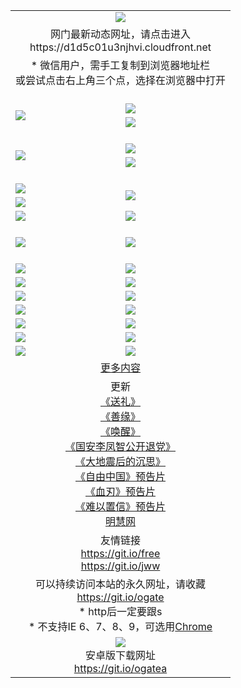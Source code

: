 ﻿<table>
  <tr></tr>
  <tr><td colspan=2 align=center><img src="https://cloud.githubusercontent.com/assets/11880933/13434984/f430fae2-e012-11e5-814f-c2df1e82b247.jpg" /></td></tr>
  <tr><td colspan=2 align=center>网门最新动态网址，请点击进入
<br>https://d1d5c01u3njhvi.cloudfront.net
    </td>
  </tr>
  <tr>
    <td colspan=2 align=center>* 微信用户，需手工复制到浏览器地址栏<br>或尝试点击右上角三个点，选择在浏览器中打开
    <!--br>* IE6打开动态网址须在选项中勾选TLS 1.0--></td>
  </tr>
  <tr height="20">
  <tr>
    <td rowspan=2><a href="https://d1d5c01u3njhvi.cloudfront.net/ogUP.aspx?name=11DKC.mp4&list=11DKC" target="_blank"><img src="https://d1d5c01u3njhvi.cloudfront.net/Up/11DKC1.jpg" /></a></td> 
    <td><div><a href="https://d1d5c01u3njhvi.cloudfront.net/ogUP.aspx?name=LRWS.mp4&list=LRWS" target="_blank"><img src="https://d1d5c01u3njhvi.cloudfront.net/Up/LRWS.jpg" /></a></td>
   </tr>
  <tr>
    <td><a href="https://d1d5c01u3njhvi.cloudfront.net/ogNiceVedio.aspx" target="_blank"><img src="https://d1d5c01u3njhvi.cloudfront.net/Up/11TGKDY.jpg" /></a></td>
  </tr>
  <tr height="20">
  <tr>
    <td rowspan=2><a href="https://d1d5c01u3njhvi.cloudfront.net/ogUP.aspx?name=4EE/DJ.mp4&list=4EEDJ" target="_blank"><img src="https://d1d5c01u3njhvi.cloudfront.net/Up/4EE/DJ140.jpg"/></a></td>
    <td><a href="https://d1d5c01u3njhvi.cloudfront.net/ogUP.aspx?name=4EE/ZG.mp4&list=4EEZG" target="_blank"><img src="https://d1d5c01u3njhvi.cloudfront.net/Up/4EE/ZG0.jpg"/></a></td>
    <!--td><a href="https://d1d5c01u3njhvi.cloudfront.net/ogUP.aspx?name=4EE/QQ.mp4&list=4EEQQ" target="_blank"><img src="https://d1d5c01u3njhvi.cloudfront.net/Up/4EE/QQ0.jpg"/></a></td>
    <td><a href="https://d1d5c01u3njhvi.cloudfront.net/ogUP.aspx?name=4EE/HQ.mp4&list=4EEHQ" target="_blank"><img src="https://d1d5c01u3njhvi.cloudfront.net/Up/4EE/HQ0.jpg"/></a></td-->
  </tr>
  <tr>
    <td><a href="https://d1d5c01u3njhvi.cloudfront.net/onCO.aspx?list=XWPL&mode=m" target="_blank"><img src="https://d1d5c01u3njhvi.cloudfront.net/Up/0WZTT.jpg" /></a></td> 
  </tr>
  <tr height="20">
  <tr>
    <td><a href="https://d1d5c01u3njhvi.cloudfront.net/ogUP.aspx?name=JQR.mp4&count=2" target="_blank"><img src="https://d1d5c01u3njhvi.cloudfront.net/Up/JQR.jpg" /></a></td>   
    <td rowspan=2><a href="https://d1d5c01u3njhvi.cloudfront.net/ogUP.aspx?name=JP.mp4&count=9" target="_blank"><img src="https://d1d5c01u3njhvi.cloudfront.net/Up/JP.jpg" /></td>
  </tr>
  <tr>
    <td><a href="https://d1d5c01u3njhvi.cloudfront.net/ogUP.aspx?name=WH.mp4" target="_blank"><img src="https://d1d5c01u3njhvi.cloudfront.net/Up/WH.jpg" /></a></td>
  </tr>
  <tr>
    <td><a href="https://d1d5c01u3njhvi.cloudfront.net/ogUP.aspx?name=SSZJ.mp4&list=SSZJ" target="_blank"><img src="https://d1d5c01u3njhvi.cloudfront.net/Up/SSZJ.jpg" /></a></td>
    <td><a href="https://d1d5c01u3njhvi.cloudfront.net/ogUP.aspx?name=WLSH.mp4&count=2" target="_blank"><img src="https://d1d5c01u3njhvi.cloudfront.net/Up/WLSH.jpg" /></a</td>
  </tr>
  <tr height="20">
  <tr>
    <td><a href="https://d1d5c01u3njhvi.cloudfront.net/ogUP.aspx?name=ZY.mp4&count=2015|16" target="_blank"><img src="https://d1d5c01u3njhvi.cloudfront.net/Up/ZY.jpg" /></a</td>
    <td><a href="https://d1d5c01u3njhvi.cloudfront.net/ogUP.aspx?name=XTFY.mp4&count=B|2,A|24" target="_blank"><img src="https://d1d5c01u3njhvi.cloudfront.net/Up/XTFY.jpg" /></a></td>
  </tr>
  <tr height="20">
  </tr>
  <!--tr>
    <td><a href="https://d1d5c01u3njhvi.cloudfront.net/ogUP.aspx?name=4EE/GX.mp4&list=4EEGX" target="_blank"><img src="https://d1d5c01u3njhvi.cloudfront.net/Up/4EE/GX0.jpg"/></a></td>
    <td><a href="https://d1d5c01u3njhvi.cloudfront.net/ogUP.aspx?name=4EE/HD.mp4&list=4EEHD" target="_blank"><img src="https://d1d5c01u3njhvi.cloudfront.net/Up/4EE/HD0.jpg"/></a></td>
  </tr>
  <tr>
    <td><a href="https://d1d5c01u3njhvi.cloudfront.net/ogUP.aspx?name=4EE/TX.mp4&list=4EETX" target="_blank"><img src="https://d1d5c01u3njhvi.cloudfront.net/Up/4EE/TX0.jpg"/></a></td>
    <td><a href="https://d1d5c01u3njhvi.cloudfront.net/ogUP.aspx?name=4EE/WZ.mp4&list=4EEWZ" target="_blank"><img src="https://d1d5c01u3njhvi.cloudfront.net/Up/4EE/WZ0.jpg"/></a></td>
  </tr-->
  <tr>
    <td><a href="https://d1d5c01u3njhvi.cloudfront.net/onUP.aspx?name=https://d1ni6yqhqrtjo7.cloudfront.net/" target="_blank"><img src="https://d1d5c01u3njhvi.cloudfront.net/Up/0DTW.jpg"/></a></td>
    <td><a href="https://d1d5c01u3njhvi.cloudfront.net/onUP.aspx?name=https://d240ns8up8earz.cloudfront.net/acenter/" target="_blank"><img src="https://d1d5c01u3njhvi.cloudfront.net/Up/0TDW.jpg" /></a></td>
  </tr>
  <tr>
    <td><a href="https://d1d5c01u3njhvi.cloudfront.net/onUP.aspx?name=https://d4508d6vomz2p.cloudfront.net/gb/nsc413.htm" target="_blank"><img src="https://d1d5c01u3njhvi.cloudfront.net/Up/0DJY.jpg" /></a></td>
    <td><a href="https://d1d5c01u3njhvi.cloudfront.net/onUP.aspx?name=https://d4apjbhkuxer1.cloudfront.net/xtr/gb/prog204.html" target="_blank"><img src="https://d1d5c01u3njhvi.cloudfront.net/Up/0XTR.jpg" /></a></td>
  </tr>
  <tr>
    <td><a href="https://d1d5c01u3njhvi.cloudfront.net/onUP.aspx?name=https://d3aj00iefsmfgc.cloudfront.net/" target="_blank"><img src="https://d1d5c01u3njhvi.cloudfront.net/Up/0MHW.jpg" /></a></td>
    <td><a href="https://d1d5c01u3njhvi.cloudfront.net/onUP.aspx?name=https://d20wz7qt14x5d2.cloudfront.net/" target="_blank"><img src="https://d1d5c01u3njhvi.cloudfront.net/Up/0ZJW.jpg" /></a></td>
  </tr>
  <tr>
    <td><a href="https://d1d5c01u3njhvi.cloudfront.net/ogUP.aspx?name=0FG.zip" target="_blank"><img src="https://d1d5c01u3njhvi.cloudfront.net/Up/0FG.jpg" /></a></td>
    <td><a href="https://d1d5c01u3njhvi.cloudfront.net/ogUP.aspx?name=0FGA.apk" target="_blank"><img src="https://d1d5c01u3njhvi.cloudfront.net/Up/0FGA.jpg" /></a></td>
  </tr>
  <tr>
    <td><a href="https://d1d5c01u3njhvi.cloudfront.net/ogUP.aspx?name=0U.zip" target="_blank"><img src="https://d1d5c01u3njhvi.cloudfront.net/Up/0U.jpg" /></a></td>
    <td><a href="https://d1d5c01u3njhvi.cloudfront.net/ogUP.aspx?name=0UA.apk" target="_blank"><img src="https://d1d5c01u3njhvi.cloudfront.net/Up/0UA.jpg" /></a></td>
  </tr>
  <tr>
    <td><a href="https://d1d5c01u3njhvi.cloudfront.net/ogUP.aspx?name=0iPPOTV.zip" target="_blank"><img src="https://d1d5c01u3njhvi.cloudfront.net/Up/0iPPOTV.jpg" /></a></td>
    <td><a href="https://d1d5c01u3njhvi.cloudfront.net/ogUP.aspx?name=0iNTD.apk" target="_blank"><img src="https://d1d5c01u3njhvi.cloudfront.net/Up/0iNTD.jpg" /></a></td>
  </tr>
  <!--tr>
    <td><a href="https://d1d5c01u3njhvi.cloudfront.net/ogNice.aspx" target="_blank"><img src="https://d1d5c01u3njhvi.cloudfront.net/Up/0WCYY.jpg" /></a></td>
    <td><a href="https://d1d5c01u3njhvi.cloudfront.net/onCO.aspx?list=XWPL&mode=m" target="_blank"><img src="https://d1d5c01u3njhvi.cloudfront.net/Up/0WZTT.jpg" /></a></td> 
  </tr-->
  <tr>
    <td><a href="https://d1d5c01u3njhvi.cloudfront.net/ogDY.aspx" target="_blank"><img src="https://d1d5c01u3njhvi.cloudfront.net/Up/0FK.jpg" /></a></td>
    <td><a href="https://d1d5c01u3njhvi.cloudfront.net/ogST.aspx" target="_blank"><img src="https://d1d5c01u3njhvi.cloudfront.net/Up/0ST.jpg" /></a></td> 
  </tr>
  <tr>
    <td colspan=2 align=center><a href="https://d1d5c01u3njhvi.cloudfront.net/ogNice.aspx">更多内容</a>
    </td>
  </tr>
  <tr>
    <td colspan=2 align=center>更新<br>
      <a href="https://d1d5c01u3njhvi.cloudfront.net/ogUP.aspx?name=4ESL.mp4" target="_blank">《送礼》</a><br>
      <a href="https://d1d5c01u3njhvi.cloudfront.net/ogUP.aspx?name=4ESY.mp4" target="_blank">《善缘》</a><br>
      <a href="https://d1d5c01u3njhvi.cloudfront.net/ogUP.aspx?name=4EHX.mp4" target="_blank">《唤醒》</a><br>
      <a href="https://d1d5c01u3njhvi.cloudfront.net/ogUP.aspx?name=4LFZ.mp4" target="_blank">《国安李凤智公开退党》</a><br>
      <a href="https://d1d5c01u3njhvi.cloudfront.net/ogUP.aspx?name=4DDZHDCS.mp4" target="_blank">《大地震后的沉思》</a><br>
      <a href="https://d1d5c01u3njhvi.cloudfront.net/ogUP.aspx?name=11ZYZG0.mp4" target="_blank">《自由中国》预告片</a><br>
      <a href="https://d1d5c01u3njhvi.cloudfront.net/ogUP.aspx?name=11XR.mp4" target="_blank">《血刃》预告片</a><br>
      <a href="https://d1d5c01u3njhvi.cloudfront.net/ogUP.aspx?name=11NYZX.mp4&count=2" target="_blank">《难以置信》预告片</a><br>
      <a href="https://d1d5c01u3njhvi.cloudfront.net/onUP.aspx?name=https://www.minghui.org/" target="_blank">明慧网</a>
    </td>
  </tr>
  <tr>
    <td colspan=2 align=center>友情链接<br>
      <a href="https://git.io/free" target="_blank">https://git.io/free</a><br>
      <a href="https://git.io/jww" target="_blank">https://git.io/jww</a>
    </td>
  </tr>
  <tr>
    <td colspan=2 align=center>可以持续访问本站的永久网址，请收藏<br/><a href="https://git.io/ogate" target="_blank">https://git.io/ogate</a><br/>* http后一定要跟s<br/>* 不支持IE 6、7、8、9，可选用<a href="https://d1d5c01u3njhvi.cloudfront.net/ogUP.aspx?name=0ChromePortable.zip">Chrome</a></td>
  </tr>
  <tr>
    <td colspan=2 align=center><a href="https://d1d5c01u3njhvi.cloudfront.net/ogUP.aspx?name=0oGate.apk" target="_blank"><img src="https://cloud.githubusercontent.com/assets/11880933/13720399/75e143ee-e842-11e5-9f0a-1421f423c80f.jpg" /></a><br>安卓版下载网址<br><a href="https://git.io/ogatea">https://git.io/ogatea</a></td>
  </tr>
  <!--tr>
    <td colspan=2 align=center>可能失效的动态网址
    </td>
  </tr-->
</table>
